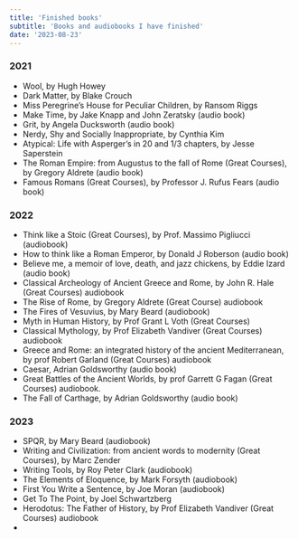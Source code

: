 ```yaml
---
title: 'Finished books'
subtitle: 'Books and audiobooks I have finished'
date: '2023-08-23'
---
```


### 2021

- Wool, by Hugh Howey
- Dark Matter, by Blake Crouch
- Miss Peregrine’s House for Peculiar Children, by Ransom Riggs
- Make Time, by Jake Knapp and John Zeratsky (audio book)
- Grit, by Angela Ducksworth (audio book)
- Nerdy, Shy and Socially Inappropriate, by Cynthia Kim
- Atypical: Life with Asperger’s in 20 and 1/3 chapters, by Jesse Saperstein
- The Roman Empire: from Augustus to the fall of Rome (Great Courses), by Gregory Aldrete (audio book)
- Famous Romans (Great Courses), by Professor J. Rufus Fears (audio book)

### 2022

- Think like a Stoic (Great Courses), by Prof. Massimo Pigliucci (audiobook)
- How to think like a Roman Emperor, by Donald J Roberson (audio book)
- Believe me, a memoir of love, death, and jazz chickens, by Eddie Izard (audio book)
- Classical Archeology of Ancient Greece and Rome, by John R. Hale (Great Courses) audiobook 
- The Rise of Rome, by Gregory Aldrete (Great Course) audiobook 
- The Fires of Vesuvius, by Mary Beard (audiobook)
- Myth in Human History, by Prof Grant L Voth (Great Courses) 
- Classical Mythology, by Prof Elizabeth Vandiver (Great Courses) audiobook
- Greece and Rome: an integrated history of the ancient Mediterranean, by prof Robert Garland (Great Courses) audiobook
- Caesar, Adrian Goldsworthy (audio book)
- Great Battles of the Ancient Worlds, by prof Garrett G Fagan (Great Courses) audiobook.
- The Fall of Carthage, by Adrian Goldsworthy (audio book)


### 2023

- SPQR, by Mary Beard (audiobook)
- Writing and Civilization: from ancient words to modernity (Great Courses), by Marc Zender
- Writing Tools, by Roy Peter Clark (audiobook)
- The Elements of Eloquence, by Mark Forsyth (audiobook)
- First You Write a Sentence, by Joe Moran (audiobook)
- Get To The Point, by Joel Schwartzberg
- Herodotus: The Father of History, by Prof Elizabeth Vandiver (Great Courses) audiobook 
- 